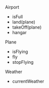 Airport
 - isFull
 - land(plane)
 - takeOff(plane)
 - hangar

Plane
 - isFlying
 - fly
 - stopFlying

Weather
 - currentWeather

